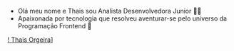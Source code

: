 - Olá meu nome e Thais sou Analista Desenvolvedora Junior 👩‍💻
- Apaixonada por tecnologia que resolveu aventurar-se pelo universo da Programação Frontend 💜

[! Thais Orgeira](https://img.shields.io/badge/-USERNAME-blue?style=flat-square&logo=Linkedin&logoColor=white&link=https://www.linkedin.com/in/thaisorgeira/)]
